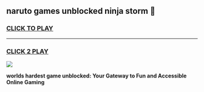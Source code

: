 
## naruto games unblocked ninja storm 👋
<h3>
<a href="https://premium.freeplayer.one?title=naruto_games_unblocked_ninja_storm&ref=13F">CLICK TO PLAY</a></h3>
<hr>

<h3>
<a href="https://premium.freeplayer.one?title=naruto_games_unblocked_ninja_storm&ref=13F">CLICK 2 PLAY</a>
  
</h3>

<a href="https://premium.freeplayer.one?title=naruto_games_unblocked_ninja_storm&ref=12F/"><img src="https://clearcache.store/games.png"></a>


**worlds hardest game unblocked: Your Gateway to Fun and Accessible Online Gaming**
